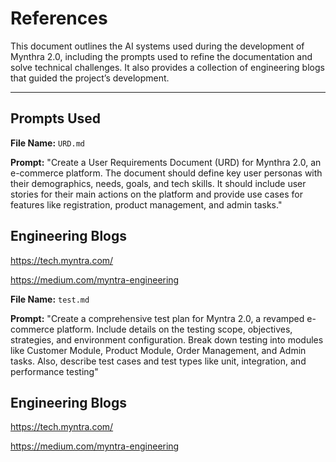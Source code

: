 # References

This document outlines the AI systems used during the development of Mynthra 2.0, including the prompts used to refine the documentation and solve technical challenges. It also provides a collection of engineering blogs that guided the project’s development.

---

## Prompts Used
**File Name:** `URD.md` 

**Prompt:**  "Create a User Requirements Document (URD) for Mynthra 2.0, an e-commerce platform. The document should define key user personas with their demographics, needs, goals, and tech skills. It should include user stories for their main actions on the platform and provide use cases for features like registration, product management, and admin tasks."



## Engineering Blogs
https://tech.myntra.com/

https://medium.com/myntra-engineering

**File Name:** `test.md` 

**Prompt:**  "Create a comprehensive test plan for Myntra 2.0, a revamped e-commerce platform. Include details on the testing scope, objectives, strategies, and environment configuration. Break down testing into modules like Customer Module, Product Module, Order Management, and Admin tasks. Also, describe test cases and test types like unit, integration, and performance testing"



## Engineering Blogs
https://tech.myntra.com/

https://medium.com/myntra-engineering

